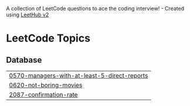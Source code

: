 A collection of LeetCode questions to ace the coding interview! - Created using [LeetHub v2](https://github.com/arunbhardwaj/LeetHub-2.0)
<!---LeetCode Topics Start-->
# LeetCode Topics
## Database
|  |
| ------- |
| [0570-managers-with-at-least-5-direct-reports](https://github.com/AnshulNEU/LeetCode/tree/master/0570-managers-with-at-least-5-direct-reports) |
| [0620-not-boring-movies](https://github.com/AnshulNEU/LeetCode/tree/master/0620-not-boring-movies) |
| [2087-confirmation-rate](https://github.com/AnshulNEU/LeetCode/tree/master/2087-confirmation-rate) |
<!---LeetCode Topics End-->